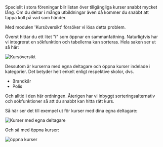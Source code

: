 Speciellt i stora föreningar blir listan över tillgängliga kurser snabbt mycket lång.
Om du deltar i många utbildningar även då kommer du snabbt att tappa koll på vad som händer.

Med modulen 'Kursöversikt' försöker vi lösa detta problem.

Överst hittar du ett litet "i" som öppnar en sammanfattning.
Naturligtvis har vi integrerat en sökfunktion och tabellerna kan sorteras. Hela saken ser ut så här:

![Kursöversikt](assets/de_DE/overview.png)

Dessutom är kurserna med egna deltagare och öppna kurser indelade i kategorier.
Det betyder helt enkelt enligt respektive skolor, dvs.

* Brandkår
* Polis

Och alltid i den här ordningen.
Återigen har vi inbyggt sorteringsalternativ och sökfunktioner så att du snabbt kan hitta rätt kurs.

Så här ser det till exempel ut för kurser med dina egna deltagare:

![Kurser med egna deltagare](assets/de_DE/own.png)

Och så med öppna kurser:

![öppna kurser](assets/de_DE/alliance.png)
